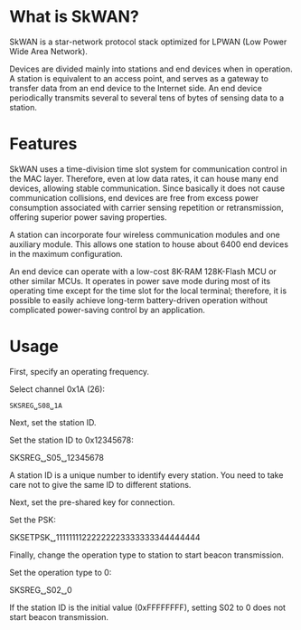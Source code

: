 # What is SkWAN?
SkWAN is a star-network protocol stack optimized for LPWAN (Low Power Wide Area Network).

Devices are divided mainly into stations and end devices when in operation. A station is equivalent to an access point, and serves as a gateway to transfer data from an end device to the Internet side. An end device periodically transmits several to several tens of bytes of sensing data to a station.

# Features

SkWAN uses a time-division time slot system for communication control in the MAC layer. Therefore, even at low data rates, it can house many end devices, allowing stable communication. Since basically it does not cause communication collisions, end devices are free from excess power consumption associated with carrier sensing repetition or retransmission, offering superior power saving properties.
 
 A station can incorporate four wireless communication modules and one auxiliary module. This allows one station to house about 6400 end devices in the maximum configuration.

An end device can operate with a low-cost 8K-RAM 128K-Flash MCU or other similar MCUs. It operates in power save mode during most of its operating time except for the time slot for the local terminal; therefore, it is possible to easily achieve long-term battery-driven operation without complicated power-saving control by an application.

# Usage

First, specify an operating frequency.

Select channel 0x1A (26):
 ```
 SKSREG␣S08␣1A
 ```
Next, set the station ID.

Set the station ID to 0x12345678:

 SKSREG␣S05␣12345678

A station ID is a unique number to identify every station. You need to take care not to give the same ID to different stations.

Next, set the pre-shared key for connection.

Set the PSK:

 SKSETPSK␣11111111222222223333333344444444

Finally, change the operation type to station to start beacon transmission.

Set the operation type to 0:

 SKSREG␣S02␣0

If the station ID is the initial value (0xFFFFFFFF), setting S02 to 0 does not start beacon transmission.




